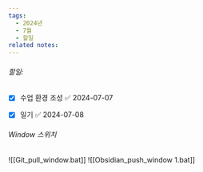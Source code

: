 ```yaml
---
tags:
  - 2024년
  - 7월
  - 할일
related notes:
---
```

###### 할일:
- [x] 수업 환경 조성 ✅ 2024-07-07
- [x] 일기 ✅ 2024-07-08













######  Window 스위치
![[Git_pull_window.bat]]
![[Obsidian_push_window 1.bat]]

